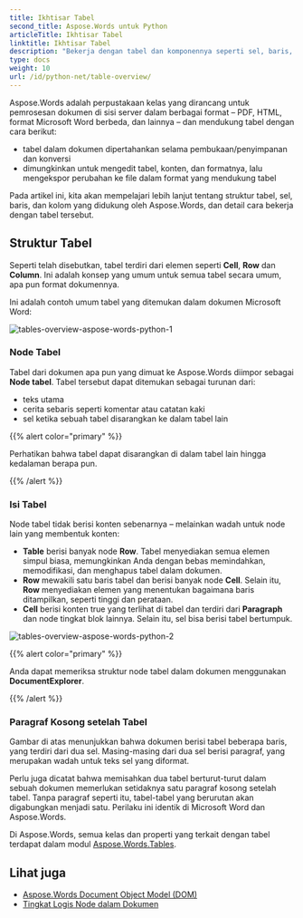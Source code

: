 ```yaml
---
title: Ikhtisar Tabel
second_title: Aspose.Words untuk Python
articleTitle: Ikhtisar Tabel
linktitle: Ikhtisar Tabel
description: "Bekerja dengan tabel dan komponennya seperti sel, baris, kolom di Aspose.Words untuk Python. Cara bekerja dengan tabel di Python."
type: docs
weight: 10
url: /id/python-net/table-overview/
---
```


Aspose.Words adalah perpustakaan kelas yang dirancang untuk pemrosesan dokumen di sisi server dalam berbagai format – PDF, HTML, format Microsoft Word berbeda, dan lainnya – dan mendukung tabel dengan cara berikut:

* tabel dalam dokumen dipertahankan selama pembukaan/penyimpanan dan konversi
* dimungkinkan untuk mengedit tabel, konten, dan formatnya, lalu mengekspor perubahan ke file dalam format yang mendukung tabel

Pada artikel ini, kita akan mempelajari lebih lanjut tentang struktur tabel, sel, baris, dan kolom yang didukung oleh Aspose.Words, dan detail cara bekerja dengan tabel tersebut.

## Struktur Tabel

Seperti telah disebutkan, tabel terdiri dari elemen seperti **Cell**, **Row** dan **Column**. Ini adalah konsep yang umum untuk semua tabel secara umum, apa pun format dokumennya.

Ini adalah contoh umum tabel yang ditemukan dalam dokumen Microsoft Word:

![tables-overview-aspose-words-python-1](/words/python-net/table-overview/tables-overview-1.png)

### Node Tabel

Tabel dari dokumen apa pun yang dimuat ke Aspose.Words diimpor sebagai **Node tabel**. Tabel tersebut dapat ditemukan sebagai turunan dari:

- teks utama
- cerita sebaris seperti komentar atau catatan kaki
- sel ketika sebuah tabel disarangkan ke dalam tabel lain

{{% alert color="primary" %}}

Perhatikan bahwa tabel dapat disarangkan di dalam tabel lain hingga kedalaman berapa pun.

{{% /alert %}}

### Isi Tabel

Node tabel tidak berisi konten sebenarnya – melainkan wadah untuk node lain yang membentuk konten:

- **Table** berisi banyak node **Row**. Tabel menyediakan semua elemen simpul biasa, memungkinkan Anda dengan bebas memindahkan, memodifikasi, dan menghapus tabel dalam dokumen.
- **Row** mewakili satu baris tabel dan berisi banyak node **Cell**. Selain itu, **Row** menyediakan elemen yang menentukan bagaimana baris ditampilkan, seperti tinggi dan perataan.
- **Cell** berisi konten true yang terlihat di tabel dan terdiri dari **Paragraph** dan node tingkat blok lainnya. Selain itu, sel bisa berisi tabel bertumpuk.

![tables-overview-aspose-words-python-2](/words/python-net/table-overview/tables-overview-2.png)

{{% alert color="primary" %}}

Anda dapat memeriksa struktur node tabel dalam dokumen menggunakan **DocumentExplorer**.

{{% /alert %}}

### Paragraf Kosong setelah Tabel

Gambar di atas menunjukkan bahwa dokumen berisi tabel beberapa baris, yang terdiri dari dua sel. Masing-masing dari dua sel berisi paragraf, yang merupakan wadah untuk teks sel yang diformat.

Perlu juga dicatat bahwa memisahkan dua tabel berturut-turut dalam sebuah dokumen memerlukan setidaknya satu paragraf kosong setelah tabel. Tanpa paragraf seperti itu, tabel-tabel yang berurutan akan digabungkan menjadi satu. Perilaku ini identik di Microsoft Word dan Aspose.Words.

Di Aspose.Words, semua kelas dan properti yang terkait dengan tabel terdapat dalam modul [Aspose.Words.Tables](https://reference.aspose.com/words/python-net/aspose.words.tables/).

## Lihat juga

* [Aspose.Words Document Object Model (DOM)](/words/id/python-net/aspose-words-document-object-model/)
* [Tingkat Logis Node dalam Dokumen](/words/id/python-net/logical-levels-of-nodes-in-a-document/)